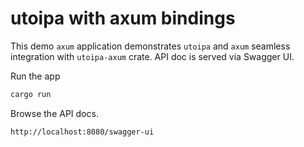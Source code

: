 # utoipa with axum bindings

This demo `axum` application demonstrates `utoipa` and `axum` seamless integration with `utoipa-axum` crate.
API doc is served via Swagger UI.

Run the app
```bash
cargo run
```

Browse the API docs.
```
http://localhost:8080/swagger-ui
```
